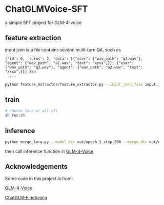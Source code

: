 # ChatGLMVoice-SFT

a simple SFT project for GLM-4-voice

## feature extraction
input.json is a file contains several multi-turn QA, such as 
```
{'id': 0, 'turns': 2, 'data': [{"user": {"wav_path": "q1.wav"}, "agent": {"wav_path": "a1.wav", "text": "xxxx",}}, {"user": {"wav_path": "q2.wav"}, "agent": {"wav_path": "a2.wav", "text": "xxxx",}}],}\n
  ...
```

```bash
python feature_extractor/feature_extractor.py --input_json_file input.json --out_json_file data/data.json
```

## train

```bash
# choose lora or all sft
sh run.sh
```

## inference

```bash
python merge_lora.py --model_dir out/epoch_1_step_500 --merge_dir out/epoch_1_step_500
```
then call inference function in [GLM-4-Voice](https://github.com/THUDM/GLM-4-Voice/)

## Acknowledgements
Some code in this project is from:

[GLM-4-Voice](https://github.com/THUDM/GLM-4-Voice/)

[ChatGLM-Finetuning](https://github.com/liucongg/ChatGLM-Finetuning)

